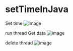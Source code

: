 # setTimeInJava

Set time 
![image](https://user-images.githubusercontent.com/84631891/210182338-0c8131bd-541a-4825-956e-56974e988f0f.png)


run thread Get data
![image](https://user-images.githubusercontent.com/84631891/210182351-e7466098-69cc-4bc3-a4df-c83d192fab84.png)


delete thread
![image](https://user-images.githubusercontent.com/84631891/210182392-3f6e6174-d194-44cf-96ea-4c5562206b12.png)



